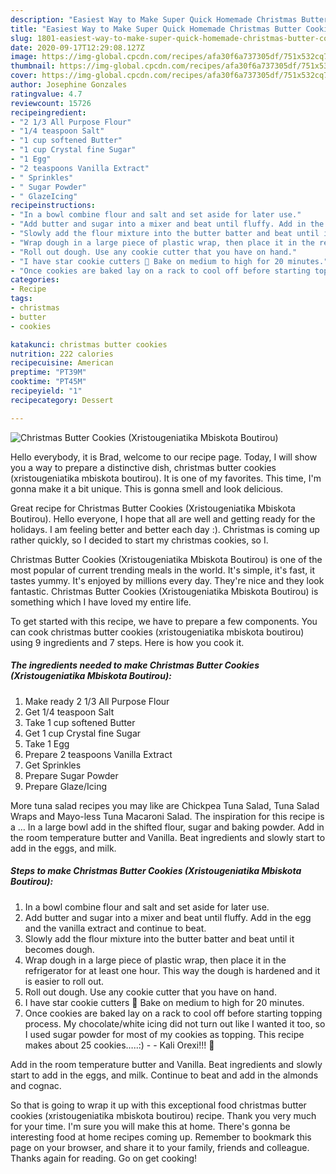 ```yaml
---
description: "Easiest Way to Make Super Quick Homemade Christmas Butter Cookies (Xristougeniatika Mbiskota Boutirou)"
title: "Easiest Way to Make Super Quick Homemade Christmas Butter Cookies (Xristougeniatika Mbiskota Boutirou)"
slug: 1801-easiest-way-to-make-super-quick-homemade-christmas-butter-cookies-xristougeniatika-mbiskota-boutirou
date: 2020-09-17T12:29:08.127Z
image: https://img-global.cpcdn.com/recipes/afa30f6a737305df/751x532cq70/christmas-butter-cookies-xristougeniatika-mbiskota-boutirou-recipe-main-photo.jpg
thumbnail: https://img-global.cpcdn.com/recipes/afa30f6a737305df/751x532cq70/christmas-butter-cookies-xristougeniatika-mbiskota-boutirou-recipe-main-photo.jpg
cover: https://img-global.cpcdn.com/recipes/afa30f6a737305df/751x532cq70/christmas-butter-cookies-xristougeniatika-mbiskota-boutirou-recipe-main-photo.jpg
author: Josephine Gonzales
ratingvalue: 4.7
reviewcount: 15726
recipeingredient:
- "2 1/3 All Purpose Flour"
- "1/4 teaspoon Salt"
- "1 cup softened Butter"
- "1 cup Crystal fine Sugar"
- "1 Egg"
- "2 teaspoons Vanilla Extract"
- " Sprinkles"
- " Sugar Powder"
- " GlazeIcing"
recipeinstructions:
- "In a bowl combine flour and salt and set aside for later use."
- "Add butter and sugar into a mixer and beat until fluffy. Add in the egg and the vanilla extract and continue to beat."
- "Slowly add the flour mixture into the butter batter and beat until it becomes dough."
- "Wrap dough in a large piece of plastic wrap, then place it in the refrigerator for at least one hour. This way the dough is hardened and it is easier to roll out."
- "Roll out dough. Use any cookie cutter that you have on hand."
- "I have star cookie cutters 🙂 Bake on medium to high for 20 minutes."
- "Once cookies are baked lay on a rack to cool off before starting topping process. My chocolate/white icing did not turn out like I wanted it too, so I used sugar powder for most of my cookies as topping. This recipe makes about 25 cookies…..:)  Kali Orexi!!! 🙂"
categories:
- Recipe
tags:
- christmas
- butter
- cookies

katakunci: christmas butter cookies 
nutrition: 222 calories
recipecuisine: American
preptime: "PT39M"
cooktime: "PT45M"
recipeyield: "1"
recipecategory: Dessert

---
```



![Christmas Butter Cookies (Xristougeniatika Mbiskota Boutirou)](https://img-global.cpcdn.com/recipes/afa30f6a737305df/751x532cq70/christmas-butter-cookies-xristougeniatika-mbiskota-boutirou-recipe-main-photo.jpg)

Hello everybody, it is Brad, welcome to our recipe page. Today, I will show you a way to prepare a distinctive dish, christmas butter cookies (xristougeniatika mbiskota boutirou). It is one of my favorites. This time, I'm gonna make it a bit unique. This is gonna smell and look delicious.

Great recipe for Christmas Butter Cookies (Xristougeniatika Mbiskota Boutirou). Hello everyone, I hope that all are well and getting ready for the holidays. I am feeling better and better each day :). Christmas is coming up rather quickly, so I decided to start my christmas cookies, so I.

Christmas Butter Cookies (Xristougeniatika Mbiskota Boutirou) is one of the most popular of current trending meals in the world. It's simple, it's fast, it tastes yummy. It's enjoyed by millions every day. They're nice and they look fantastic. Christmas Butter Cookies (Xristougeniatika Mbiskota Boutirou) is something which I have loved my entire life.


To get started with this recipe, we have to prepare a few components. You can cook christmas butter cookies (xristougeniatika mbiskota boutirou) using 9 ingredients and 7 steps. Here is how you cook it.

<!--inarticleads1-->

##### The ingredients needed to make Christmas Butter Cookies (Xristougeniatika Mbiskota Boutirou):

1. Make ready 2 1/3 All Purpose Flour
1. Get 1/4 teaspoon Salt
1. Take 1 cup softened Butter
1. Get 1 cup Crystal fine Sugar
1. Take 1 Egg
1. Prepare 2 teaspoons Vanilla Extract
1. Get  Sprinkles
1. Prepare  Sugar Powder
1. Prepare  Glaze/Icing


More tuna salad recipes you may like are Chickpea Tuna Salad, Tuna Salad Wraps and Mayo-less Tuna Macaroni Salad. The inspiration for this recipe is a … In a large bowl add in the shifted flour, sugar and baking powder. Add in the room temperature butter and Vanilla. Beat ingredients and slowly start to add in the eggs, and milk. 

<!--inarticleads2-->

##### Steps to make Christmas Butter Cookies (Xristougeniatika Mbiskota Boutirou):

1. In a bowl combine flour and salt and set aside for later use.
1. Add butter and sugar into a mixer and beat until fluffy. Add in the egg and the vanilla extract and continue to beat.
1. Slowly add the flour mixture into the butter batter and beat until it becomes dough.
1. Wrap dough in a large piece of plastic wrap, then place it in the refrigerator for at least one hour. This way the dough is hardened and it is easier to roll out.
1. Roll out dough. Use any cookie cutter that you have on hand.
1. I have star cookie cutters 🙂 Bake on medium to high for 20 minutes.
1. Once cookies are baked lay on a rack to cool off before starting topping process. My chocolate/white icing did not turn out like I wanted it too, so I used sugar powder for most of my cookies as topping. This recipe makes about 25 cookies…..:) -  - Kali Orexi!!! 🙂


Add in the room temperature butter and Vanilla. Beat ingredients and slowly start to add in the eggs, and milk. Continue to beat and add in the almonds and cognac. 

So that is going to wrap it up with this exceptional food christmas butter cookies (xristougeniatika mbiskota boutirou) recipe. Thank you very much for your time. I'm sure you will make this at home. There's gonna be interesting food at home recipes coming up. Remember to bookmark this page on your browser, and share it to your family, friends and colleague. Thanks again for reading. Go on get cooking!
